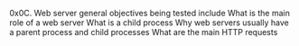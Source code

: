 0x0C. Web server
general objectives being tested include
What is the main role of a web server
What is a child process
Why web servers usually have a parent process and child processes
What are the main HTTP requests
